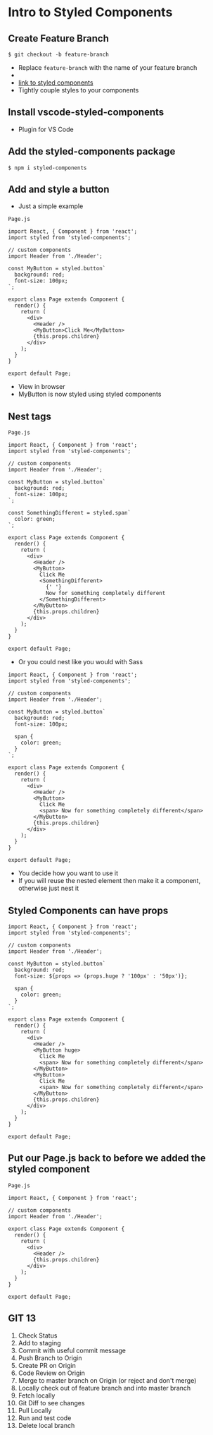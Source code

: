 # Intro to Styled Components
## Create Feature Branch
`$ git checkout -b feature-branch`

* Replace `feature-branch` with the name of your feature branch
* 
* [link to styled components](https://www.styled-components.com/)
* Tightly couple styles to your components

## Install vscode-styled-components
* Plugin for VS Code

## Add the styled-components package
`$ npm i styled-components`

## Add and style a button
* Just a simple example

`Page.js`

```
import React, { Component } from 'react';
import styled from 'styled-components';

// custom components
import Header from './Header';

const MyButton = styled.button`
  background: red;
  font-size: 100px;
`;

export class Page extends Component {
  render() {
    return (
      <div>
        <Header />
        <MyButton>Click Me</MyButton>
        {this.props.children}
      </div>
    );
  }
}

export default Page;
```

* View in browser
* MyButton is now styled using styled components

## Nest tags
`Page.js`

```
import React, { Component } from 'react';
import styled from 'styled-components';

// custom components
import Header from './Header';

const MyButton = styled.button`
  background: red;
  font-size: 100px;
`;

const SomethingDifferent = styled.span`
  color: green;
`;

export class Page extends Component {
  render() {
    return (
      <div>
        <Header />
        <MyButton>
          Click Me
          <SomethingDifferent>
            {' '}
            Now for something completely different
          </SomethingDifferent>
        </MyButton>
        {this.props.children}
      </div>
    );
  }
}

export default Page;
```

* Or you could nest like you would with Sass

```
import React, { Component } from 'react';
import styled from 'styled-components';

// custom components
import Header from './Header';

const MyButton = styled.button`
  background: red;
  font-size: 100px;

  span {
    color: green;
  }
`;

export class Page extends Component {
  render() {
    return (
      <div>
        <Header />
        <MyButton>
          Click Me
          <span> Now for something completely different</span>
        </MyButton>
        {this.props.children}
      </div>
    );
  }
}

export default Page;
```

* You decide how you want to use it
* If you will reuse the nested element then make it a component, otherwise just nest it

## Styled Components can have props
```
import React, { Component } from 'react';
import styled from 'styled-components';

// custom components
import Header from './Header';

const MyButton = styled.button`
  background: red;
  font-size: ${props => (props.huge ? '100px' : '50px')};

  span {
    color: green;
  }
`;

export class Page extends Component {
  render() {
    return (
      <div>
        <Header />
        <MyButton huge>
          Click Me
          <span> Now for something completely different</span>
        </MyButton>
        <MyButton>
          Click Me
          <span> Now for something completely different</span>
        </MyButton>
        {this.props.children}
      </div>
    );
  }
}

export default Page;
```

## Put our Page.js back to before we added the styled component

`Page.js`

```
import React, { Component } from 'react';

// custom components
import Header from './Header';

export class Page extends Component {
  render() {
    return (
      <div>
        <Header />
        {this.props.children}
      </div>
    );
  }
}

export default Page;
```

## GIT 13
1. Check Status
2. Add to staging
3. Commit with useful commit message
4. Push Branch to Origin
5. Create PR on Origin
6. Code Review on Origin
7. Merge to master branch on Origin (or reject and don't merge)
8. Locally check out of feature branch and into master branch
9. Fetch locally
10. Git Diff to see changes
11. Pull Locally
12. Run and test code
13. Delete local branch
